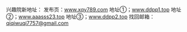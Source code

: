 
兴趣院新地址：
发布页：www.xqy789.com
地址①；www.ddpp1.top
地址②；www.aaasss23.top
地址③；www.ddpp2.top
找回邮箱：qiqiwuqi7757@gmail.com

